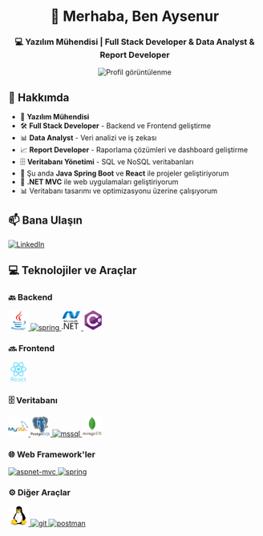 <h1 align="center">👋 Merhaba, Ben Aysenur</h1>
<h3 align="center">💻 Yazılım Mühendisi | Full Stack Developer & Data Analyst & Report Developer</h3>

<p align="center">
  <img src="https://komarev.com/ghpvc/?username=aysenurusername&label=Profil+Görüntülenme&color=0e75b6&style=flat" alt="Profil görüntülenme" />
</p>

## 🚀 Hakkımda

- 💼 **Yazılım Mühendisi**
- 🛠️ **Full Stack Developer** - Backend ve Frontend geliştirme
- 📊 **Data Analyst** - Veri analizi ve iş zekası
- 📈 **Report Developer** - Raporlama çözümleri ve dashboard geliştirme
- 🗄️ **Veritabanı Yönetimi** - SQL ve NoSQL veritabanları
- 🌱 Şu anda **Java Spring Boot** ve **React** ile projeler geliştiriyorum
- 🔭 **.NET MVC** ile web uygulamaları geliştiriyorum
- 📊 Veritabanı tasarımı ve optimizasyonu üzerine çalışıyorum

## 📫 Bana Ulaşın

<p align="left">
  <a href="https://www.linkedin.com/in/aysenurozturkk/" target="blank">
    <img align="center" src="https://raw.githubusercontent.com/rahuldkjain/github-profile-readme-generator/master/src/images/icons/Social/linked-in-alt.svg" alt="LinkedIn" height="30" width="40" />
  </a>

</p>

## 💻 Teknolojiler ve Araçlar

### 🔙 Backend
<p align="left">
  <a href="https://www.java.com" target="_blank" rel="noreferrer">
    <img src="https://raw.githubusercontent.com/devicons/devicon/master/icons/java/java-original.svg" alt="java" width="40" height="40"/>
  </a>
  <a href="https://spring.io/" target="_blank" rel="noreferrer">
    <img src="https://www.vectorlogo.zone/logos/springio/springio-icon.svg" alt="spring" width="40" height="40"/>
  </a>
  <a href="https://dotnet.microsoft.com/" target="_blank" rel="noreferrer">
    <img src="https://raw.githubusercontent.com/devicons/devicon/master/icons/dot-net/dot-net-original-wordmark.svg" alt="dotnet" width="40" height="40"/>
  </a>
  <a href="https://www.w3schools.com/cs/" target="_blank" rel="noreferrer">
    <img src="https://raw.githubusercontent.com/devicons/devicon/master/icons/csharp/csharp-original.svg" alt="csharp" width="40" height="40"/>
  </a>
</p>

### 🔜 Frontend
<p align="left">
  <a href="https://reactjs.org/" target="_blank" rel="noreferrer">
    <img src="https://raw.githubusercontent.com/devicons/devicon/master/icons/react/react-original-wordmark.svg" alt="react" width="40" height="40"/>
  </a>
</p>

### 🗄️ Veritabanı
<p align="left">
  <a href="https://www.mysql.com/" target="_blank" rel="noreferrer">
    <img src="https://raw.githubusercontent.com/devicons/devicon/master/icons/mysql/mysql-original-wordmark.svg" alt="mysql" width="40" height="40"/>
  </a>
  <a href="https://www.postgresql.org" target="_blank" rel="noreferrer">
    <img src="https://raw.githubusercontent.com/devicons/devicon/master/icons/postgresql/postgresql-original-wordmark.svg" alt="postgresql" width="40" height="40"/>
  </a>
  <a href="https://www.microsoft.com/en-us/sql-server" target="_blank" rel="noreferrer">
    <img src="https://www.svgrepo.com/show/303229/microsoft-sql-server-logo.svg" alt="mssql" width="40" height="40"/>
  </a>
  <a href="https://www.mongodb.com/" target="_blank" rel="noreferrer">
    <img src="https://raw.githubusercontent.com/devicons/devicon/master/icons/mongodb/mongodb-original-wordmark.svg" alt="mongodb" width="40" height="40"/>
  </a>
</p>

### 🌐 Web Framework'ler
<p align="left">
  <a href="https://dotnet.microsoft.com/apps/aspnet/mvc" target="_blank" rel="noreferrer">
    <img src="https://cdn.worldvectorlogo.com/logos/dot-net-core-7.svg" alt="aspnet-mvc" width="40" height="40"/>
  </a>
  <a href="https://spring.io/" target="_blank" rel="noreferrer">
    <img src="https://www.vectorlogo.zone/logos/springio/springio-icon.svg" alt="spring" width="40" height="40"/>
  </a>
</p>

### ⚙️ Diğer Araçlar
<p align="left">
  <a href="https://www.linux.org/" target="_blank" rel="noreferrer">
    <img src="https://raw.githubusercontent.com/devicons/devicon/master/icons/linux/linux-original.svg" alt="linux" width="40" height="40"/>
  </a>
  <a href="https://git-scm.com/" target="_blank" rel="noreferrer">
    <img src="https://www.vectorlogo.zone/logos/git-scm/git-scm-icon.svg" alt="git" width="40" height="40"/>
  </a>
  <a href="https://postman.com" target="_blank" rel="noreferrer">
    <img src="https://www.vectorlogo.zone/logos/getpostman/getpostman-icon.svg" alt="postman" width="40" height="40"/>
  </a>
</p>

